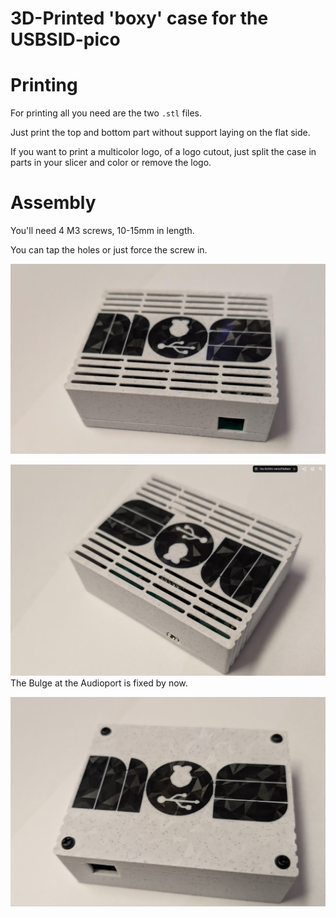 # 3D-Printed 'boxy' case for the USBSID-pico

# Printing

For printing all you need are the two `.stl` files.

Just print the top and bottom part without support laying on the flat side.

If you want to print a multicolor logo, of a logo cutout, just split the case in parts in your slicer and color or remove the logo.

# Assembly
You'll need 4 M3 screws, 10-15mm in length.

You can tap the holes or just force the screw in.




![top usb side](top1.jpg)

![top audio side](top2.jpg)
The Bulge at the Audioport is fixed by now.

![bottom](bottom1.jpg)